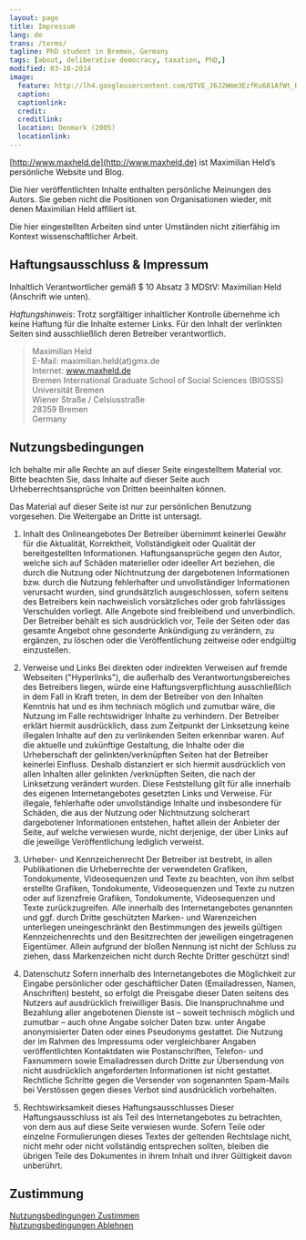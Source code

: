 ```yaml
---
layout: page
title: Impressum
lang: de
trans: /terms/
tagline: PhD student in Bremen, Germany
tags: [about, deliberative democracy, taxation, PhD,]
modified: 03-10-2014
image:
  feature: http://lh4.googleusercontent.com/QTVE_J6J2Wmm3EzfKu681AfWt_KsnhibveQuXj_x7c5F=w884-h200-no
  caption: 
  captionlink: 
  credit:
  creditlink: 
  location: Denmark (2005)
  locationlink:
---
```


[http://www.maxheld.de](http://www.maxheld.de) ist Maximilian Held’s persönliche Website und Blog.

Die hier veröffentlichten Inhalte enthalten persönliche Meinungen des Autors. Sie geben nicht die Positionen von Organisationen wieder, mit denen Maximilian Held affiliert ist.

Die hier eingestellten Arbeiten sind unter Umständen nicht zitierfähig im Kontext wissenschaftlicher Arbeit. 


## Haftungsausschluss & Impressum 

Inhaltlich Verantwortlicher gemäß $ 10 Absatz 3 MDStV: Maximilian Held (Anschrift wie unten).

*Haftungshinweis*: 
Trotz sorgfältiger inhaltlicher Kontrolle übernehme ich keine Haftung für die Inhalte externer Links.
Für den Inhalt der verlinkten Seiten sind ausschließlich deren Betreiber verantwortlich.

> Maximilian Held    
> E-Mail: maximilian.held(at)gmx.de    
> Internet: www.maxheld.de    
> Bremen International Graduate School of Social Sciences (BIGSSS)    
> Universität Bremen    
> Wiener Straße / Celsiusstraße    
> 28359 Bremen    
> Germany    


## Nutzungsbedingungen

Ich behalte mir alle Rechte an auf dieser Seite eingestelltem Material vor. 
Bitte beachten Sie, dass Inhalte auf dieser Seite auch Urheberrechtsansprüche von Dritten beeinhalten können.

Das Material auf dieser Seite ist nur zur persönlichen Benutzung vorgesehen. Die Weitergabe an Dritte ist untersagt.

1. Inhalt des Onlineangebotes
Der Betreiber übernimmt keinerlei Gewähr für die Aktualität, Korrektheit, Vollständigkeit oder Qualität der bereitgestellten Informationen. Haftungsansprüche gegen den Autor, welche sich auf Schäden materieller oder ideeller Art beziehen, die durch die Nutzung oder Nichtnutzung der dargebotenen Informationen bzw. durch die Nutzung fehlerhafter und unvollständiger Informationen verursacht wurden, sind grundsätzlich ausgeschlossen, sofern seitens des Betreibers kein nachweislich vorsätzliches oder grob fahrlässiges Verschulden vorliegt. 
Alle Angebote sind freibleibend und unverbindlich. Der Betreiber behält es sich ausdrücklich vor, Teile der Seiten oder das gesamte Angebot ohne gesonderte Ankündigung zu verändern, zu ergänzen, zu löschen oder die Veröffentlichung zeitweise oder endgültig einzustellen.

2. Verweise und Links
Bei direkten oder indirekten Verweisen auf fremde Webseiten ("Hyperlinks"), die außerhalb des Verantwortungsbereiches des Betreibers liegen, würde eine Haftungsverpflichtung ausschließlich in dem Fall in Kraft treten, in dem der Betreiber von den Inhalten Kenntnis hat und es ihm technisch möglich und zumutbar wäre, die Nutzung im Falle rechtswidriger Inhalte zu verhindern. 
Der Betreiber erklärt hiermit ausdrücklich, dass zum Zeitpunkt der Linksetzung keine illegalen Inhalte auf den zu verlinkenden Seiten erkennbar waren. Auf die aktuelle und zukünftige Gestaltung, die Inhalte oder die Urheberschaft der gelinkten/verknüpften Seiten hat der Betreiber keinerlei Einfluss. 
Deshalb distanziert er sich hiermit ausdrücklich von allen Inhalten aller gelinkten /verknüpften Seiten, die nach der Linksetzung verändert wurden. 
Diese Feststellung gilt für alle innerhalb des eigenen Internetangebotes gesetzten Links und Verweise. Für illegale, fehlerhafte oder unvollständige Inhalte und insbesondere für Schäden, die aus der Nutzung oder Nichtnutzung solcherart dargebotener Informationen entstehen, haftet allein der Anbieter der Seite, auf welche verwiesen wurde, nicht derjenige, der über Links auf die jeweilige Veröffentlichung lediglich verweist.

3. Urheber- und Kennzeichenrecht
Der Betreiber ist bestrebt, in allen Publikationen die Urheberrechte der verwendeten Grafiken, Tondokumente, Videosequenzen und Texte zu beachten, von ihm selbst erstellte Grafiken, Tondokumente, Videosequenzen und Texte zu nutzen oder auf lizenzfreie Grafiken, Tondokumente, Videosequenzen und Texte zurückzugreifen. Alle innerhalb des Internetangebotes genannten und ggf. durch Dritte geschützten Marken- und Warenzeichen unterliegen uneingeschränkt den Bestimmungen des jeweils gültigen Kennzeichenrechts und den Besitzrechten der jeweiligen eingetragenen Eigentümer. 
Allein aufgrund der bloßen Nennung ist nicht der Schluss zu ziehen, dass Markenzeichen nicht durch Rechte Dritter geschützt sind!

4. Datenschutz
Sofern innerhalb des Internetangebotes die Möglichkeit zur Eingabe persönlicher oder geschäftlicher Daten (Emailadressen, Namen, Anschriften) besteht, so erfolgt die Preisgabe dieser Daten seitens des Nutzers auf ausdrücklich freiwilliger Basis. 
Die Inanspruchnahme und Bezahlung aller angebotenen Dienste ist – soweit technisch möglich und zumutbar – auch ohne Angabe solcher Daten bzw. unter Angabe anonymisierter Daten oder eines Pseudonyms gestattet. 
Die Nutzung der im Rahmen des Impressums oder vergleichbarer Angaben veröffentlichten Kontaktdaten wie Postanschriften, Telefon- und Faxnummern sowie Emailadressen durch Dritte zur Übersendung von nicht ausdrücklich angeforderten Informationen ist nicht gestattet. 
Rechtliche Schritte gegen die Versender von sogenannten Spam-Mails bei Verstössen gegen dieses Verbot sind ausdrücklich vorbehalten.

5. Rechtswirksamkeit dieses Haftungsausschlusses
Dieser Haftungsausschluss ist als Teil des Internetangebotes zu betrachten, von dem aus auf diese Seite verwiesen wurde. 
Sofern Teile oder einzelne Formulierungen dieses Textes der geltenden Rechtslage nicht, nicht mehr oder nicht vollständig entsprechen sollten, bleiben die übrigen Teile des Dokumentes in ihrem Inhalt und ihrer Gültigkeit davon unberührt.


## Zustimmung

<div markdown="0"><a href="http://www.maxheld.de" class="btn">Nutzungsbedingungen Zustimmen</a></div>

<div markdown="0"><a href="http://www.google.com" class="btn">Nutzungsbedingungen Ablehnen</a></div>